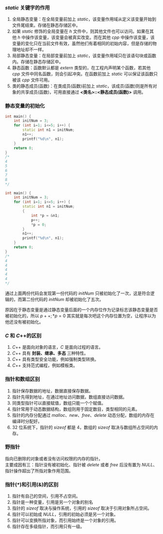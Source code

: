 ### $static$ 关键字的作用
1. 全局静态变量：在全局变量前加上 $static$，该变量作用域从定义该变量开始到文件尾结束。存储在静态存储区中。
2. 如果 $static$ 修饰的全局变量在 $h$ 文件中，则其他文件也可以访问。如果在其他 $h$ 中操作该变量，该变量会被真实改变。而在其他 $cpp$ 中操作该变量，该变量的变化只在当前文件有效，虽然他们有着相同的初始内容，但是存储的物理地址却不一样。
3. 局部静态变量：在局部变量前加上 $static$，该变量作用域只在该语句块或函数内。存储在静态存储区中。
4. 静态函数：函数默认都是 $extern$ 类型的，在工程内声明某个函数，若其他 $cpp$ 文件中同名函数，则会引起冲突。在函数前加上 $static$ 可以保证该函数只被该 $cpp$ 文件可用。
5. 类的静态成员(函数)：在类成员(函数)前加上 $static$，该成员(函数)则是所有对象的共享成员(函数)，可用直接通过 **<类名>::<静态成员(函数)>** 调用。

### 静态变量的初始化
```cpp
int main() {
    int initNum = 3;
    for (int i=1; i<=5; i++) {
        static int n1 = initNum;
		n1++;
        printf("%d\n", n1);
    }
    return 0;
}
/*
4
5
6
7
8
*/

int main() {
    int initNum = 3;
    for (int i=1; i<=5; i++) {
        static int n1 = initNum;
		{
			int *p = &n1;
			p++;
			*p = 0;
		}
		n1++;
        printf("%d\n", n1);
    }
    return 0;
}
/*
4
4
4
4
4
*/
```
通过上面两份代码会发现第一份代码的 $initNum$ 只被初始化了一次，这是符合逻辑的，而第二份代码的 $initNum$ 却被初始化了五次。

原因在于静态变量是通过静态变量后面的一个内存位作为记录标志该静态变量是否被初始化的，所以 $p++; *p=0$ 其实就是每次吧这个内存位置为空，让程序以为他还没有被初始化。

### $C$ 和 $C$++的区别
1. $C$++ 是面向对象的语言，$C$ 是面向过程的语言。
2. $C$++ 具有 **封装、继承、多态** 三种特性。
3. $C$++ 具有类型安全功能，例如强制类型转换。
4. $C$++ 支持范式编程，例如模板类。

### 指针和数组区别
1. 指针保存数据的地址，数据直接保存数据。
2. 指针先得到地址，在通过地址访问数据，数组直接访问数据。
3. 同类型指针可以直接赋值，数组只能一个个赋值。
4. 指针常用于动态数据结构，数组则用于固定数目，类型相同的元素。
5. 指针的内存分配通过 $malloc、new、free、delete$ 动态分配，数组的内存在编译时分配好。
6. $32$ 位系统下，指针的 $sizeof$ 都是 $4$，数组的 $sizeof$ 取决与数组所占空间的内存。

### 野指针
指向已删除的对象或者没有访问权限的内存的指针。  
主要成因有三：指针没有被初始化、指针被 $delete$ 或者 $free$ 后没有置为 $NULL$、指针操作超出了所指对象作用范围。

### 指针(*)和引用(&)的区别
1. 指针有自己的空间，引用不占空间。
2. 指针是一种变量，引用是另一个对象的别名
3. 指针的 $sizeof$ 取决与操作系统，引用的 $sizeof$ 取决于引用对象所占空间。
4. 指针可以初始成 $NULL$，引用的初始必须是另一个对象。
5. 指针可以变换所指对象，而引用始终是一个对象的引用。
6. 指针存在多级指针，而引用只有一级。
